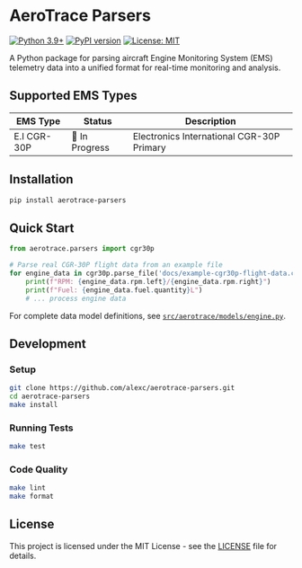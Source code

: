 # AeroTrace Parsers

[![Python 3.9+](https://img.shields.io/badge/python-3.9+-blue.svg)](https://www.python.org/downloads/)
[![PyPI version](https://img.shields.io/pypi/v/aerotrace-parsers.svg)](https://pypi.org/project/aerotrace-parsers/)
[![License: MIT](https://img.shields.io/badge/License-MIT-yellow.svg)](https://opensource.org/licenses/MIT)

A Python package for parsing aircraft Engine Monitoring System (EMS) telemetry data into a unified format for real-time monitoring and analysis.

## Supported EMS Types
| EMS Type | Status | Description |
|----------|--------|-------------|
| E.I CGR-30P  | 🚧 In Progress | Electronics International CGR-30P Primary |

## Installation
```bash
pip install aerotrace-parsers
```

## Quick Start
```python
from aerotrace.parsers import cgr30p

# Parse real CGR-30P flight data from an example file
for engine_data in cgr30p.parse_file('docs/example-cgr30p-flight-data.csv'):
    print(f"RPM: {engine_data.rpm.left}/{engine_data.rpm.right}")
    print(f"Fuel: {engine_data.fuel.quantity}L")
    # ... process engine data
```

For complete data model definitions, see [`src/aerotrace/models/engine.py`](src/aerotrace/models/engine.py).

## Development
### Setup
```bash
git clone https://github.com/alexc/aerotrace-parsers.git
cd aerotrace-parsers
make install
```

### Running Tests
```bash
make test
```

### Code Quality
```bash
make lint
make format
```

## License
This project is licensed under the MIT License - see the [LICENSE](LICENSE) file for details.
